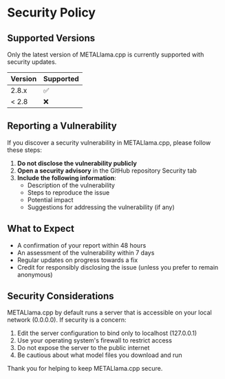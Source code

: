 # Security Policy

## Supported Versions

Only the latest version of METALlama.cpp is currently supported with security updates.

| Version | Supported          |
| ------- | ------------------ |
| 2.8.x   | :white_check_mark: |
| < 2.8   | :x:                |

## Reporting a Vulnerability

If you discover a security vulnerability in METALlama.cpp, please follow these steps:

1. **Do not disclose the vulnerability publicly**
2. **Open a security advisory** in the GitHub repository Security tab
3. **Include the following information**:
   - Description of the vulnerability
   - Steps to reproduce the issue
   - Potential impact
   - Suggestions for addressing the vulnerability (if any)

## What to Expect

- A confirmation of your report within 48 hours
- An assessment of the vulnerability within 7 days
- Regular updates on progress towards a fix
- Credit for responsibly disclosing the issue (unless you prefer to remain anonymous)

## Security Considerations

METALlama.cpp by default runs a server that is accessible on your local network (0.0.0.0). If security is a concern:

1. Edit the server configuration to bind only to localhost (127.0.0.1)
2. Use your operating system's firewall to restrict access
3. Do not expose the server to the public internet
4. Be cautious about what model files you download and run

Thank you for helping to keep METALlama.cpp secure.